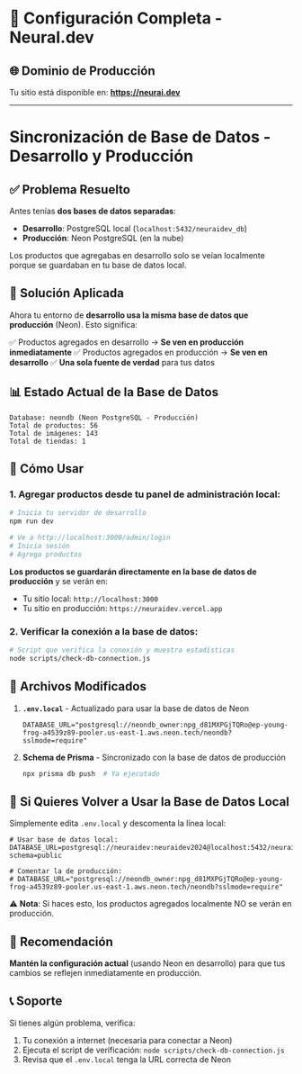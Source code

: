 # 🚀 Configuración Completa - NeuraI.dev

## 🌐 Dominio de Producción
Tu sitio está disponible en: **https://neurai.dev**

---

# Sincronización de Base de Datos - Desarrollo y Producción

## ✅ Problema Resuelto

Antes tenías **dos bases de datos separadas**:
- **Desarrollo**: PostgreSQL local (`localhost:5432/neuraidev_db`)
- **Producción**: Neon PostgreSQL (en la nube)

Los productos que agregabas en desarrollo solo se veían localmente porque se guardaban en tu base de datos local.

## 🔧 Solución Aplicada

Ahora tu entorno de **desarrollo usa la misma base de datos que producción** (Neon). Esto significa:

✅ Productos agregados en desarrollo → **Se ven en producción inmediatamente**
✅ Productos agregados en producción → **Se ven en desarrollo**
✅ **Una sola fuente de verdad** para tus datos

## 📊 Estado Actual de la Base de Datos

```
Database: neondb (Neon PostgreSQL - Producción)
Total de productos: 56
Total de imágenes: 143
Total de tiendas: 1
```

## 🚀 Cómo Usar

### 1. Agregar productos desde tu panel de administración local:

```bash
# Inicia tu servidor de desarrollo
npm run dev

# Ve a http://localhost:3000/admin/login
# Inicia sesión
# Agrega productos
```

**Los productos se guardarán directamente en la base de datos de producción** y se verán en:
- Tu sitio local: `http://localhost:3000`
- Tu sitio en producción: `https://neuraidev.vercel.app`

### 2. Verificar la conexión a la base de datos:

```bash
# Script que verifica la conexión y muestra estadísticas
node scripts/check-db-connection.js
```

## 📝 Archivos Modificados

1. **`.env.local`** - Actualizado para usar la base de datos de Neon
   ```env
   DATABASE_URL="postgresql://neondb_owner:npg_d81MXPGjTQRo@ep-young-frog-a4539z89-pooler.us-east-1.aws.neon.tech/neondb?sslmode=require"
   ```

2. **Schema de Prisma** - Sincronizado con la base de datos de producción
   ```bash
   npx prisma db push  # Ya ejecutado
   ```

## 🔄 Si Quieres Volver a Usar la Base de Datos Local

Simplemente edita `.env.local` y descomenta la línea local:

```env
# Usar base de datos local:
DATABASE_URL=postgresql://neuraidev:neuraidev2024@localhost:5432/neuraidev_db?schema=public

# Comentar la de producción:
# DATABASE_URL="postgresql://neondb_owner:npg_d81MXPGjTQRo@ep-young-frog-a4539z89-pooler.us-east-1.aws.neon.tech/neondb?sslmode=require"
```

⚠️ **Nota**: Si haces esto, los productos agregados localmente NO se verán en producción.

## 🎯 Recomendación

**Mantén la configuración actual** (usando Neon en desarrollo) para que tus cambios se reflejen inmediatamente en producción.

## 📞 Soporte

Si tienes algún problema, verifica:
1. Tu conexión a internet (necesaria para conectar a Neon)
2. Ejecuta el script de verificación: `node scripts/check-db-connection.js`
3. Revisa que el `.env.local` tenga la URL correcta de Neon
